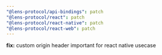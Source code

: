 ```yaml
---
"@lens-protocol/api-bindings": patch
"@lens-protocol/react": patch
"@lens-protocol/react-native": patch
"@lens-protocol/react-web": patch
---
```


**fix:** custom origin header important for react native usecase
